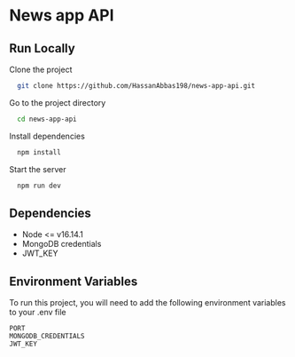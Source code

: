 
# News app API

## Run Locally

Clone the project

```bash
  git clone https://github.com/HassanAbbas198/news-app-api.git
```

Go to the project directory

```bash
  cd news-app-api
```

Install dependencies

```bash
  npm install
```

Start the server

```bash
  npm run dev
```


## Dependencies

- Node <= v16.14.1
- MongoDB credentials
- JWT_KEY


## Environment Variables

To run this project, you will need to add the following environment variables to your .env file

```
PORT
MONGODB_CREDENTIALS
JWT_KEY
```